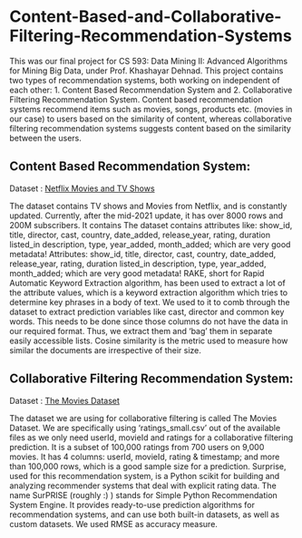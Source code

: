 # Content-Based-and-Collaborative-Filtering-Recommendation-Systems

This was our final project for CS 593: Data Mining II: Advanced Algorithms for Mining Big Data, under Prof. Khashayar Dehnad. This project contains two types of  recommendation systems, both working on independent of each other: 1. Content Based Recommendation System and 2. Collaborative Filtering Recommendation System. Content based recommendation systems recommend items such as movies, songs, products etc. (movies in our case) to users based on the similarity of content, whereas collaborative filtering recommendation systems suggests content based on the similarity between the users.

## Content Based Recommendation System:
Dataset : [Netflix Movies and TV Shows](https://www.kaggle.com/datasets/shivamb/netflix-shows)

The dataset contains TV shows and Movies from Netflix, and is constantly updated. Currently, after the mid-2021 update, it has over 8000 rows and 200M subscribers. It contains The dataset contains attributes like: show_id, title, director, cast, country, date_added, release_year, rating, duration listed_in description, type, year_added, month_added; which are very good metadata! Attributes: show_id, title, director, cast, country, date_added, release_year, rating, duration listed_in description, type, year_added, month_added; which are very good metadata! RAKE, short for Rapid Automatic Keyword Extraction algorithm, has been used to extract a lot of the attribute values, which is a keyword extraction algorithm which tries to determine key phrases in a body of text. We used to it to comb through the dataset to extract prediction variables like cast, director and common key words. This needs to be done since those columns do not have the data in our required format. Thus, we extract them and ‘bag’ them in separate easily accessible lists. Cosine similarity is the metric used to measure how similar the documents are irrespective of their size.


## Collaborative Filtering Recommendation System:
Dataset : [The Movies Dataset](https://www.kaggle.com/datasets/rounakbanik/the-movies-dataset?select=ratings_small.csv)

The dataset we are using for collaborative filtering is called The Movies Dataset. We are specifically using ‘ratings_small.csv’ out of the available files as we only need userId, movieId and ratings for a collaborative filtering prediction. It is a subset of 100,000 ratings from 700 users on 9,000 movies. It has 4 columns: userId, movieId, rating & timestamp; and more than 100,000 rows, which is a good sample size for a prediction. Surprise, used for this recommendation system, is a Python scikit for building and analyzing recommender systems that deal with explicit rating data. The name SurPRISE (roughly :) ) stands for Simple Python Recommendation System Engine. It provides ready-to-use prediction algorithms for recommendation systems, and can use both built-in datasets, as well as custom datasets. We used RMSE as accuracy measure.









